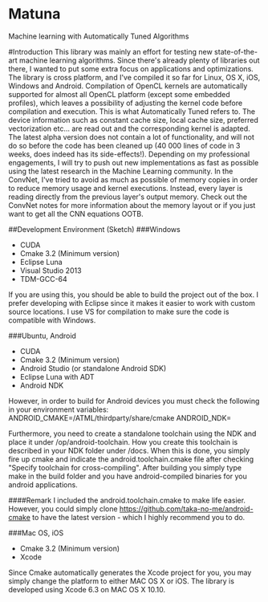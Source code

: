 # Matuna
Machine learning with Automatically Tuned Algorithms

#Introduction
This library was mainly an effort for testing new state-of-the-art machine learning algorithms. Since there's already plenty of libraries out there, I wanted to put some extra focus on applications and optimizations.
The library is cross platform, and I've compiled it so far for Linux, OS X, iOS, Windows and Android.
Compilation of OpenCL kernels are automatically supported for almost all OpenCL platform (except some embedded profiles), which leaves a possibility of adjusting the kernel code before compilation and execution.
This is what Automatically Tuned refers to. The device information such as constant cache size, local cache size, preferred vectorization etc... are read out and the corresponding kernel is adapted.
The latest alpha version does not contain a lot of functionality, and will not do so before the code has been cleaned up (40 000 lines of code in 3 weeks, does indeed has its side-effects!).
Depending on my professional engagements, I will try to push out new implementations as fast as possible using the latest research in the Machine Learning community. 
In the ConvNet, I've tried to avoid as much as possible of memory copies in order to reduce memory usage and kernel executions. Instead, every layer is reading directly from the previous layer's output memory. 
Check out the ConvNet notes for more information about the memory layout or if you just want to get all the CNN equations OOTB.

##Development Environment (Sketch)
###Windows
- CUDA
- Cmake 3.2 (Minimum version)
- Eclipse Luna
- Visual Studio 2013
- TDM-GCC-64

If you are using this, you should be able to build the project out of the box. I prefer developing with Eclipse since it makes it easier to work with custom source locations. I use VS for compilation to make sure the code is compatible with Windows.

###Ubuntu, Android
- CUDA
- Cmake 3.2 (Minimum version)
- Android Studio (or standalone Android SDK)
- Eclipse Luna with ADT
- Android NDK

However, in order to build for Android devices you must check the following in your environment variables:
ANDROID_CMAKE=<path>/ATML/thirdparty/share/cmake
ANDROID_NDK=<path-to-your-NDK-folder>

Furthermore, you need to create a standalone toolchain using the NDK and place it under /op/android-toolchain. How you create this toolchain is described in your NDK folder under /docs. When this is done, you simply fire up cmake and indicate the android.toolchain.cmake file after checking "Specify toolchain for cross-compiling". After building you simply type make in the build folder and you have android-compiled binaries for you android applications.

####Remark
I included the android.toolchain.cmake to make life easier. However, you could simply clone https://github.com/taka-no-me/android-cmake to have the latest version - which I highly recommend you to do.

###Mac OS, iOS
- Cmake 3.2 (Minimum version)
- Xcode

Since Cmake automatically generates the Xcode project for you, you may simply change the platform to either MAC OS X or iOS. The library is developed using Xcode 6.3 on MAC OS X 10.10. 
